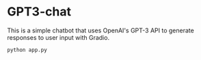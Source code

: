 # GPT3-chat

This is a simple chatbot that uses OpenAI's GPT-3 API to generate responses to user input with Gradio. 

```bash
python app.py
```


